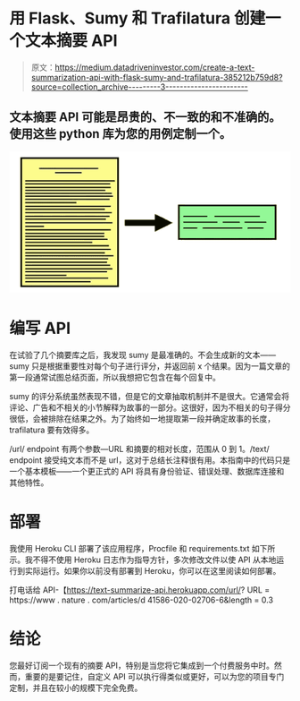 # 用 Flask、Sumy 和 Trafilatura 创建一个文本摘要 API

> 原文：<https://medium.datadriveninvestor.com/create-a-text-summarization-api-with-flask-sumy-and-trafilatura-385212b759d8?source=collection_archive---------3----------------------->

## 文本摘要 API 可能是昂贵的、不一致的和不准确的。使用这些 python 库为您的用例定制一个。

![](img/9491f6e60d2bda1225a0a725e0f5a98c.png)

# 编写 API

在试验了几个摘要库之后，我发现 sumy 是最准确的。不会生成新的文本——sumy 只是根据重要性对每个句子进行评分，并返回前 x 个结果。因为一篇文章的第一段通常试图总结页面，所以我想把它包含在每个回复中。

sumy 的评分系统虽然表现不错，但是它的文章抽取机制并不是很大。它通常会将评论、广告和不相关的小节解释为故事的一部分。这很好，因为不相关的句子得分很低，会被排除在结果之外。为了始终如一地提取第一段并确定故事的长度，trafilatura 要有效得多。

/url/ endpoint 有两个参数—URL 和摘要的相对长度，范围从 0 到 1。/text/ endpoint 接受纯文本而不是 url，这对于总结长注释很有用。本指南中的代码只是一个基本模板——一个更正式的 API 将具有身份验证、错误处理、数据库连接和其他特性。

# 部署

我使用 Heroku CLI 部署了该应用程序，Procfile 和 requirements.txt 如下所示。我不得不使用 Heroku 日志作为指导方针，多次修改文件以使 API 从本地运行到实际运行。如果你以前没有部署到 Heroku，你可以在这里阅读如何部署。

打电话给 API-【https://text-summarize-api.herokuapp.com/url/? URL = https://www . nature . com/articles/d 41586-020-02706-6&length = 0.3

# 结论

您最好订阅一个现有的摘要 API，特别是当您将它集成到一个付费服务中时。然而，重要的是要记住，自定义 API 可以执行得类似或更好，可以为您的项目专门定制，并且在较小的规模下完全免费。
